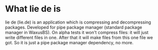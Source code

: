 # What lie de is
lie de (lie.de) is an application which is compressing and decompressing packages. Developed for pipe package manager (standard package manager in WaxusBS). On alpha tests it won't compress files: it will just write different files in one. After that it will make files from this one file we got. So it is just a pipe package manager dependency, no more.

